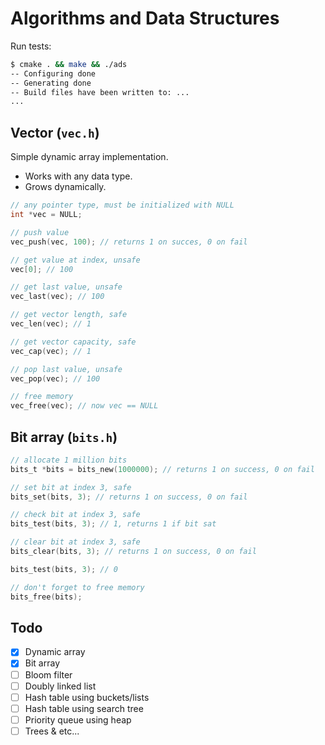 # Algorithms and Data Structures

Run tests:

```bash
$ cmake . && make && ./ads
-- Configuring done
-- Generating done
-- Build files have been written to: ...
...
```

## Vector (`vec.h`)

Simple dynamic array implementation.

* Works with any data type.
* Grows dynamically.

```c
// any pointer type, must be initialized with NULL
int *vec = NULL;

// push value
vec_push(vec, 100); // returns 1 on succes, 0 on fail

// get value at index, unsafe
vec[0]; // 100

// get last value, unsafe
vec_last(vec); // 100

// get vector length, safe
vec_len(vec); // 1

// get vector capacity, safe
vec_cap(vec); // 1

// pop last value, unsafe
vec_pop(vec); // 100

// free memory
vec_free(vec); // now vec == NULL
```

## Bit array (`bits.h`)

```c
// allocate 1 million bits
bits_t *bits = bits_new(1000000); // returns 1 on success, 0 on fail

// set bit at index 3, safe
bits_set(bits, 3); // returns 1 on success, 0 on fail

// check bit at index 3, safe
bits_test(bits, 3); // 1, returns 1 if bit sat

// clear bit at index 3, safe
bits_clear(bits, 3); // returns 1 on success, 0 on fail

bits_test(bits, 3); // 0

// don't forget to free memory
bits_free(bits);
```

## Todo

- [x] Dynamic array
- [x] Bit array
- [ ] Bloom filter
- [ ] Doubly linked list
- [ ] Hash table using buckets/lists
- [ ] Hash table using search tree
- [ ] Priority queue using heap
- [ ] Trees & etc...
